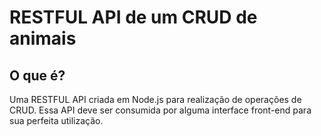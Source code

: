 <h1>RESTFUL API de um CRUD de animais</h1>
<h2>O que é?</h2>
<p>Uma RESTFUL API criada em Node.js para realização de operações de CRUD. Essa API deve ser consumida por alguma interface front-end para sua perfeita utilização.</p>
